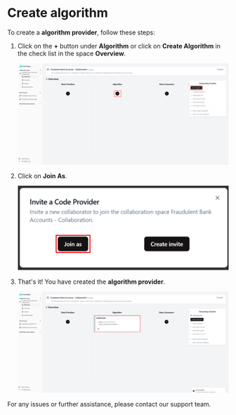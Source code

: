 # Create algorithm

To create a **algorithm provider**, follow these steps:

1. Click on the **+** button under **Algorithm** or click on **Create Algorithm** in the check list in the space **Overview**.

   ![screenshot of space overview](img/04_space_empty.png)

2. Click on **Join As**.

   ![screenshot of algorithm provider invite](img/05_create_algo.png)

3. That's it! You have created the **algorithm provider**.

   ![screenshot of space overview with algorithm provider ](img/06_space_algo_created.png)

For any issues or further assistance, please contact our support team.
